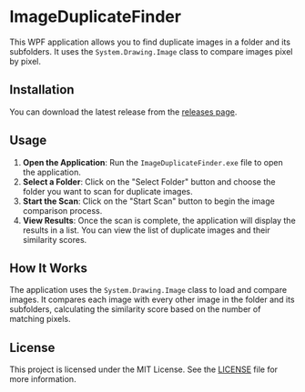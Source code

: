 # ImageDuplicateFinder

This WPF application allows you to find duplicate images in a folder and its subfolders. It uses the `System.Drawing.Image` class to compare images pixel by pixel.

## Installation

You can download the latest release from the [releases page](https://github.com/fredatgithub/ImageDuplicateFinder/releases).

## Usage

1. **Open the Application**: Run the `ImageDuplicateFinder.exe` file to open the application.
2. **Select a Folder**: Click on the "Select Folder" button and choose the folder you want to scan for duplicate images.
3. **Start the Scan**: Click on the "Start Scan" button to begin the image comparison process.
4. **View Results**: Once the scan is complete, the application will display the results in a list. You can view the list of duplicate images and their similarity scores.

## How It Works

The application uses the `System.Drawing.Image` class to load and compare images. It compares each image with every other image in the folder and its subfolders, calculating the similarity score based on the number of matching pixels.

## License

This project is licensed under the MIT License. See the [LICENSE](LICENSE) file for more information.

